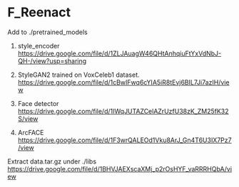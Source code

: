 # F_Reenact
Add to ./pretrained_models

1) style_encoder https://drive.google.com/file/d/1ZLJAuagW46QHtAnhqiuFtYxVdNbJ-QH-/view?usp=sharing

2) StyleGAN2 trained on VoxCeleb1 dataset. https://drive.google.com/file/d/1cBwIFwq6cYIA5iR8tEvj6BIL7Ji7azIH/view

3) Face detector https://drive.google.com/file/d/1IWqJUTAZCelAZrUzfU38zK_ZM25fK32S/view

4) ArcFACE https://drive.google.com/file/d/1F3wrQALEOd1Vku8ArJ_Gn4T6U3IX7Pz7/view

Extract data.tar.gz under  ./libs https://drive.google.com/file/d/1BHVJAEXscaXMj_p2rOsHYF_vaRRRHQbA/view
